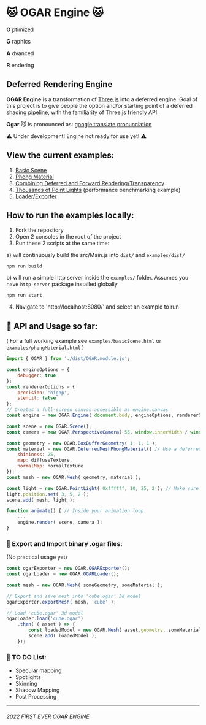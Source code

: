 # 🐱 OGAR Engine 🐱

**O** ptimized

**G** raphics

**A** dvanced

**R** endering

## Deferred Rendering Engine

**OGAR Engine** is a transformation of [Three.js](https://threejs.org) into a deferred engine. Goal of this project is to give people the option and/or starting point of a deferred shading pipeline, with the familiarity of Three.js friendly API.

**Ogar** 😼 is pronounced as: [google translate pronunciation](https://translate.google.com/?hl=pl&sl=pl&tl=en&text=ogar&op=translate)

⚠️ Under development! Engine not ready for use yet! ⚠️

## View the current examples:
1. [Basic Scene](https://dolphiniq.github.io/Ogar-Engine/examples/basicScene)
2. [Phong Material](https://dolphiniq.github.io/Ogar-Engine/examples/phongMaterial)
3. [Combining Deferred and Forward Rendering/Transparency](https://dolphiniq.github.io/Ogar-Engine/examples/forwardTransparency)
4. [Thousands of Point Lights](https://dolphiniq.github.io/Ogar-Engine/examples/manyPointLights) (performance benchmarking example)
5. [Loader/Exporter](https://dolphiniq.github.io/Ogar-Engine/examples/loaderExporter)

## How to run the examples locally:
1. Fork the repository
2. Open 2 consoles in the root of the project
3. Run these 2 scripts at the same time:

a) will continuously build the src/Main.js into `dist/` and `examples/dist/`
```
npm run build
```
b) will run a simple http server inside the `examples/` folder. Assumes you have `http-server` package installed globally
```
npm run start
```
4. Navigate to 'http://localhost:8080/' and select an example to run

## 📖 API and Usage so far:
( For a full working example see `examples/basicScene.html` or `examples/phongMaterial.html` )
```js
import { OGAR } from './dist/OGAR.module.js';

const engineOptions = {
    debugger: true
};
const rendererOptions = {
    precision: 'highp',
    stencil: false
};
// Creates a full-screen canvas accessible as engine.canvas
const engine = new OGAR.Engine( document.body, engineOptions, rendererOptions );

const scene = new OGAR.Scene();
const camera = new OGAR.PerspectiveCamera( 55, window.innerWidth / window.innerHeight, 0.5, 1000 );

const geometry = new OGAR.BoxBufferGeometry( 1, 1, 1 );
const material = new OGAR.DeferredMeshPhongMaterial({ // Use a deferred material
    shininess: 25,
    map: diffuseTexture,
    normalMap: normalTexture
});
const mesh = new OGAR.Mesh( geometry, material );

const light = new OGAR.PointLight( 0xffffff, 10, 25, 2 ); // Make sure to add the 'distance' parameter
light.position.set( 3, 5, 2 );
scene.add( mesh, light );

function animate() { // Inside your animation loop
    ...
    engine.render( scene, camera );
}
```

### 🕋 Export and Import binary .ogar files:
(No practical usage yet)
```js
const ogarExporter = new OGAR.OGARExporter();
const ogarLoader = new OGAR.OGARLoader();

const mesh = new OGAR.Mesh( someGeometry, someMaterial );

// Export and save mesh into 'cube.ogar' 3d model
ogarExporter.exportMesh( mesh, 'cube' );

// Load 'cube.ogar' 3d model
ogarLoader.load('cube.ogar')
    .then( ( asset ) => {
        const loadedModel = new OGAR.Mesh( asset.geometry, someMaterial );
        scene.add( loadedModel );
    });
```

### 📝 TO DO List:
- Specular mapping
- Spotlights
- Skinning
- Shadow Mapping
- Post Processing

__________________________________
###### 2022 FIRST EVER OGAR ENGINE
